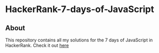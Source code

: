 # HackerRank-7-days-of-JavaScript

## About

This repository contains all my solutions for the 7 days of JavaScript in HackerRank. Check it out [here](https://www.hackerrank.com/contests/7days-javascript/challenges)
